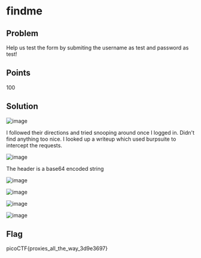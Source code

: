 # findme

## Problem
Help us test the form by submiting the username as test and password as test!

## Points
100

## Solution

![image](https://github.com/Anushri-Sakhardande/Cryptonite_STP/assets/118385974/d69a48a3-64a6-4586-8f96-cf2d27f29c19)

I followed their directions and tried snooping around once I logged in. Didn't find anything too nice.
I looked up a writeup which used burpsuite to intercept the requests.

![image](https://github.com/Anushri-Sakhardande/Cryptonite_STP/assets/118385974/a9eeb41c-6cde-4d85-b084-f90fc82a240d)

The header is a base64 encoded string

![image](https://github.com/Anushri-Sakhardande/Cryptonite_STP/assets/118385974/17baee23-57b4-4e74-b342-1111544f9c9c)

![image](https://github.com/Anushri-Sakhardande/Cryptonite_STP/assets/118385974/890edc43-1b69-4b79-ac5b-2812183f4355)

![image](https://github.com/Anushri-Sakhardande/Cryptonite_STP/assets/118385974/f09aa38f-469b-4494-83f9-a1bb85b45bc0)

![image](https://github.com/Anushri-Sakhardande/Cryptonite_STP/assets/118385974/44e6e2f2-38ee-4384-b541-607c2d801824)


## Flag
picoCTF{proxies_all_the_way_3d9e3697}
